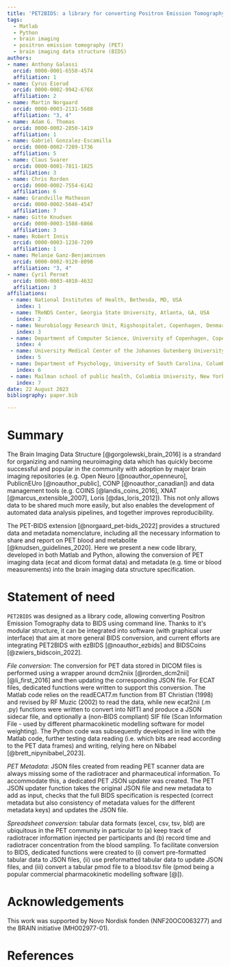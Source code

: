 ```yaml
---
title: 'PET2BIDS: a library for converting Positron Emission Tomography data to BIDS'
tags:
  - Matlab
  - Python
  - brain imaging
  - positron emission tomography (PET)
  - brain imaging data structure (BIDS)
authors:
- name: Anthony Galassi
  orcid: 0000-0001-6550-4574
  affiliation: 1
- name: Cyrus Eierud
  orcid: 0000-0002-9942-676X
  affiliation: 2
- name: Martin Norgaard
  orcid: 0000-0003-2131-5688
  affiliation: "3, 4"
- name: Adam G. Thomas
  orcid: 0000-0002-2850-1419
  affiliation: 1
- name: Gabriel Gonzalez-Escamilla
  orcid: 0000-0002-7209-1736
  affiliation: 5
- name: Claus Svarer
  orcid: 0000-0001-7811-1825
  affiliation: 3
- name: Chris Rorden
  orcid: 0000-0002-7554-6142
  affiliation: 6
- name: Grandville Matheson
  orcid: 0000-0002-5646-4547
  affiliation: 7
- name: Gitte Knudsen
  orcid: 0000-0003-1508-6866
  affiliation: 3
- name: Robert Innis
  orcid: 0000-0003-1238-7209
  affiliation: 1 
- name: Melanie Ganz-Benjaminsen
  orcid: 0000-0002-9120-8098
  affiliation: "3, 4"
- name: Cyril Pernet
  orcid: 0000-0003-4010-4632
  affiliation: 3
affiliations:
 - name: National Institutes of Health, Bethesda, MD, USA
   index: 1
 - name: TReNDS Center, Georgia State University, Atlanta, GA, USA
   index: 2
 - name: Neurobiology Research Unit, Rigshospitalet, Copenhagen, Denmark
   index: 3
 - name: Department of Computer Science, University of Copenhagen, Copenhagen, Denmark
   index: 4
 - name: University Medical Center of the Johannes Gutenberg University Mainz, Mainz, Germany
   index: 5
 - name: Department of Psychology, University of South Carolina, Columbia, SC, USA
   index: 6
 - name: Mailman school of public health, Columbia University, New York, NY, USA
   index: 7
date: 22 August 2023
bibliography: paper.bib

---
```


# Summary

The Brain Imaging Data Structure [@gorgolewski_brain_2016] is a strandard for organizing and naming neuroimaging data which has quickly become successful and popular in the community with adoption by major brain imaging repositories (e.g. Open Neuro [@noauthor_openneuro], PublicnEUro [@noauthor_public], CONP [@noauthor_canadian]) and data management tools (e.g. COINS [@landis_coins_2016], XNAT [@marcus_extensible_2007], Loris [@das_loris_2012]). This not only allows data to be shared much more easily, but also enables the development of automated data analysis pipelines, and together improves reproducibility.  

The PET-BIDS extension [@norgaard_pet-bids_2022] provides a structured data and metadata nomenclature, including all the necessary information to share and report on PET blood and metabolite [@knudsen_guidelines_2020]. Here we present a new code library, developed in both Matlab and Python, allowing the conversion of PET imaging data (ecat and dicom format data) and metadata (e.g. time or blood measurements) into the brain imaging data structure specification.

# Statement of need

`PET2BIDS` was designed as a library code, allowing converting Positron Emission Tomography data to BIDS using command line. Thanks to it's modular structure, it can be integrated into software (with graphical user interface) that aim at more general BIDS conversion, and current efforts are integrating PET2BIDS with ezBIDS [@noauthor_ezbids] and BIDSCoins [@zwiers_bidscoin_2022].

_File conversion_: The conversion for PET data stored in DICOM files is performed using a wrapper
around dcm2niix [@rorden_dcm2nii] [@li_first_2016] and then updating the corresponding JSON file. For ECAT files, dedicated functions were written to support this conversion. The Matlab code relies on the readECAT7.m
function from BT Christian (1998) and revised by RF Muzic (2002) to read the data, while new ecat2nii
(.m .py) functions were written to convert into NIfTI and produce a JSON sidecar file, and optionally a
(non-BIDS compliant) SIF file (Scan Information File - used by different pharmacokinetic modelling software for model weighting). The Python code was subsequently developed in line with the Matlab code, further testing
data reading (i.e. which bits are read according to the PET data frames) and writing, relying here on
Nibabel [@brett_nipynibabel_2023].  

_PET Metadata_: JSON files created from reading PET scanner data are always missing some of the
radiotracer and pharmaceutical information. To accommodate this, a dedicated PET JSON updater was
created. The PET JSON updater function takes the original JSON file and new metadata to add as input,
checks that the full BIDS specification is respected (correct metadata but also consistency of metadata
values for the different metadata keys) and updates the JSON file.  

_Spreadsheet conversion_: tabular data formats (excel, csv, tsv, bld) are ubiquitous in the PET
community in particular to (a) keep track of radiotracer information injected per participants and (b)
record time and radiotracer concentration from the blood sampling. To facilitate conversion to BIDS,
dedicated functions were created to (i) convert pre-formatted tabular data to JSON files, (ii) use preformatted tabular data to update JSON files, and (iii) convert a tabular pmod file to a blood.tsv file
(pmod being a popular commercial pharmacokinetic modelling software [@]).

# Acknowledgements

This work was supported by Novo Nordisk fonden (NNF20OC0063277) and the BRAIN initiative (MH002977-01).

# References

